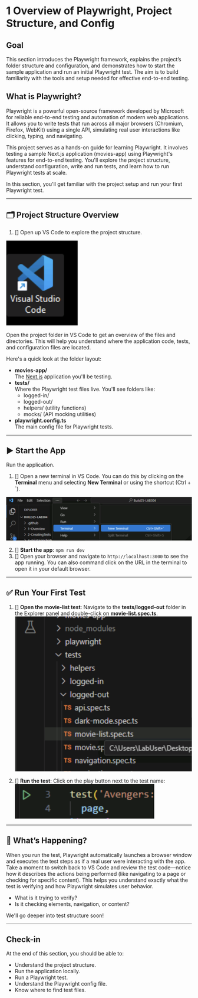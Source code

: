 # 1 Overview of Playwright, Project Structure, and Config

## Goal

This section introduces the Playwright framework, explains the project’s folder structure and configuration, and demonstrates how to start the sample application and run an initial Playwright test. The aim is to build familiarity with the tools and setup needed for effective end-to-end testing.

## What is Playwright?

Playwright is a powerful open-source framework developed by Microsoft for reliable end-to-end testing and automation of modern web applications. It allows you to write tests that run across all major browsers (Chromium, Firefox, WebKit) using a single API, simulating real user interactions like clicking, typing, and navigating.

This project serves as a hands-on guide for learning Playwright. It involves testing a sample Next.js application (movies-app) using Playwright's features for end-to-end testing. You'll explore the project structure, understand configuration, write and run tests, and learn how to run Playwright tests at scale.

In this section, you'll get familiar with the project setup and run your first Playwright test.

---

## 🗂 Project Structure Overview

1. [] Open up VS Code to explore the project structure.

![Open the project in VS Code](../images/open-vs-code.png)

Open the project folder in VS Code to get an overview of the files and directories. This will help you understand where the application code, tests, and configuration files are located.

Here's a quick look at the folder layout:

- **movies-app/**  
  The [Next.js](https://nextjs.org/) application you'll be testing.  
- **tests/**  
  Where the Playwright test files live. You'll see folders like:
  - logged-in/
  - logged-out/
  - helpers/ (utility functions)
  - mocks/ (API mocking utilities)
- **playwright.config.ts**  
  The main config file for Playwright tests.

---

## ▶️ Start the App

Run the application.

1. [] Open a new terminal in VS Code. You can do this by clicking on the **Terminal** menu and selecting **New Terminal** or using the shortcut (Ctrl + `).

![Open a terminal in VS Code](../images/open-terminal.png)

2. [] **Start the app**: `npm run dev`
3. [] Open your browser and navigate to `http://localhost:3000` to see the app running. You can also command click on the URL in the terminal to open it in your default browser.

---

## ✅ Run Your First Test

1. [] **Open the movie-list test**: Navigate to the **tests/logged-out** folder in the Explorer panel and double-click on **movie-list.spec.ts**.
![Open a test](../images/open-test.png)

2. [] **Run the test**: Click on the play button next to the test name:
![Run the test in vs code](../images/run-test.png)

---

## 💬 What’s Happening?

When you run the test, Playwright automatically launches a browser window and executes the test steps as if a real user were interacting with the app. Take a moment to switch back to VS Code and review the test code—notice how it describes the actions being performed (like navigating to a page or checking for specific content). This helps you understand exactly what the test is verifying and how Playwright simulates user behavior.

- What is it trying to verify?
- Is it checking elements, navigation, or content?

We'll go deeper into test structure soon!

---

## Check-in

At the end of this section, you should be able to:
- Understand the project structure.
- Run the application locally.
- Run a Playwright test.
- Understand the Playwright config file.
- Know where to find test files.
